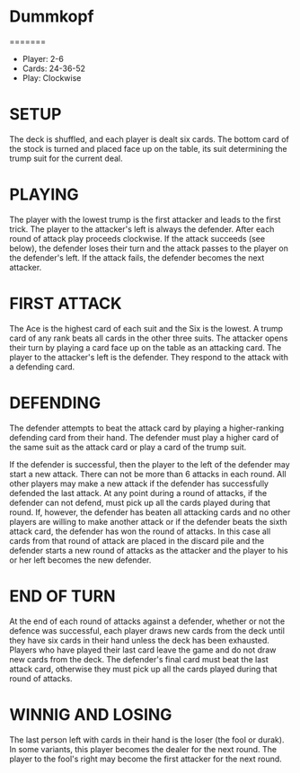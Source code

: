 # Dummkopf
=======
 - Player: 2-6
 - Cards: 24-36-52
 - Play: Clockwise

SETUP
======
The deck is shuffled, and each player is dealt six cards. The bottom card of the stock is turned and placed face up on the table, its suit determining the trump suit for the current deal.

PLAYING
========
The player with the lowest trump is the first attacker and leads to the first trick. The player to the attacker's left is always the defender. After each round of attack play proceeds clockwise. If the attack succeeds (see below), the defender loses their turn and the attack passes to the player on the defender's left. If the attack fails, the defender becomes the next attacker.

FIRST ATTACK
============
The Ace is the highest card of each suit and the Six is the lowest. A trump card of any rank beats all cards in the other three suits. 
The attacker opens their turn by playing a card face up on the table as an attacking card. The player to the attacker's left is the defender. They respond to the attack with a defending card.

DEFENDING
=========
The defender attempts to beat the attack card by playing a higher-ranking defending card from their hand. The defender must play a higher card of the same suit as the attack card or play a card of the trump suit.

If the defender is successful, then the player to the left of the defender may start a new attack. There can not be more than 6 attacks in each round. All other players may make a new attack if the defender has successfully defended the last attack. At any point during a round of attacks, if the defender can not defend, must pick up all the cards played during that round. If, however, the defender has beaten all attacking cards and no other players are willing to make another attack or if the defender beats the sixth attack card, the defender has won the round of attacks. In this case all cards from that round of attack are placed in the discard pile and the defender starts a new round of attacks as the attacker and the player to his or her left becomes the new defender.

END OF TURN
===========
At the end of each round of attacks against a defender, whether or not the defence was successful, each player draws new cards from the deck until they have six cards in their hand unless the deck has been exhausted. Players who have played their last card leave the game and do not draw new cards from the deck. The defender's final card must beat the last attack card, otherwise they must pick up all the cards played during that round of attacks.

WINNIG AND LOSING
=================
The last person left with cards in their hand is the loser (the fool or durak). In some variants, this player becomes the dealer for the next round. The player to the fool's right may become the first attacker for the next round.
